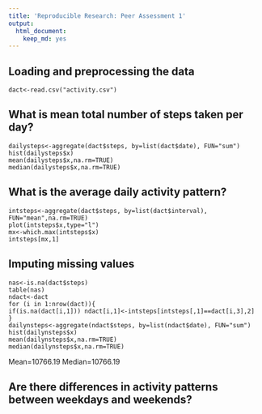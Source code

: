 ```yaml
---
title: 'Reproducible Research: Peer Assessment 1'
output:
  html_document:
    keep_md: yes
---
```



## Loading and preprocessing the data

```{r}
dact<-read.csv("activity.csv")
```

## What is mean total number of steps taken per day?

```{r}
dailysteps<-aggregate(dact$steps, by=list(dact$date), FUN="sum")
hist(dailysteps$x)
mean(dailysteps$x,na.rm=TRUE)
median(dailysteps$x,na.rm=TRUE)
```

## What is the average daily activity pattern?

```{r}
intsteps<-aggregate(dact$steps, by=list(dact$interval), FUN="mean",na.rm=TRUE)
plot(intsteps$x,type="l")
mx<-which.max(intsteps$x)
intsteps[mx,1]
```

## Imputing missing values

```{r}
nas<-is.na(dact$steps)
table(nas)
ndact<-dact
for (i in 1:nrow(dact)){
if(is.na(dact[i,1])) ndact[i,1]<-intsteps[intsteps[,1]==dact[i,3],2]
}
dailynsteps<-aggregate(ndact$steps, by=list(ndact$date), FUN="sum")
hist(dailynsteps$x)
mean(dailynsteps$x,na.rm=TRUE)
median(dailynsteps$x,na.rm=TRUE)
```
Mean=10766.19
Median=10766.19

## Are there differences in activity patterns between weekdays and weekends?